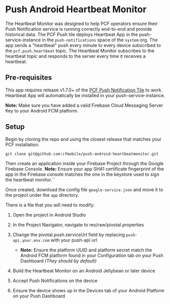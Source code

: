 # Push Android Heartbeat Monitor

The Heartbeat Monitor was designed to help PCF operators ensure their Push Notification service is running correctly end-to-end and provide historical data. The PCF Push tile deploys Heartbeat App in the push-service-instance in the `push-notifications` space of the `system` org. The app sends a "heartbeat" push every minute to every device subscribed to the `pcf.push.heartbeat` topic. The Heartbeat Monitor subscribes to the heartbeat topic and responds to the server every time it receives a heartbeat.

## Pre-requisites

This app requires release v1.7.0+ of the [PCF Push Notification Tile](https://network.pivotal.io/products/push-notification-service#/releases/) to work. Heartbeat App will automatically be installed in your push-service-instance. 

__Note:__ Make sure you have added a valid Firebase Cloud Messaging Server Key to your Android FCM platform.

## Setup

Begin by cloning the repo and using the closest release that matches your PCF installation.

`git clone git@github.com:cfmobile/push-android-heartbeatmonitor.git`

Then create an application inside your Firebase Project through the Google Firebase Console. 
__Note:__ Ensure your app SHA1 certificate fingerprint of the app in the Firebase console matches the one in the keystore used to sign the heartbeat monitor.``

Once created, download the config file `google-service.json` and move it to the project under the `app` directory.


There is a file that you will need to modify:

1. Open the project in Android Studio

1. In the Project Navigator, navigate to res/raw/pivotal.properties

1. Change the pivotal.push.serviceUrl field by replacing `push-api.your.env.com` with your push-api url
    - __Note:__ Ensure the platform UUID and platform secret match the Android FCM platform found in your Configuration tab on your Push Dashboard _(They should by default)_

1. Build the Heartbeat Monitor on an Android Jellybean or later device

1. Accept Push Notifications on the device

1. Ensure the device shows up in the Devices tab of your Android Platform on your Push Dashboard



